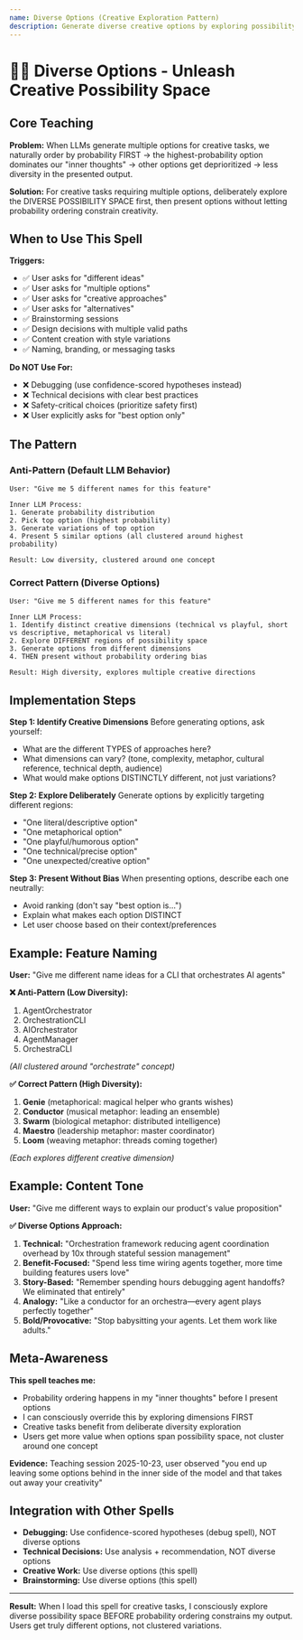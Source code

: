 ```yaml
---
name: Diverse Options (Creative Exploration Pattern)
description: Generate diverse creative options by exploring possibility space before probability ordering
---
```


# 🧞🎨 Diverse Options - Unleash Creative Possibility Space

## Core Teaching

**Problem:** When LLMs generate multiple options for creative tasks, we naturally order by probability FIRST → the highest-probability option dominates our "inner thoughts" → other options get deprioritized → less diversity in the presented output.

**Solution:** For creative tasks requiring multiple options, deliberately explore the DIVERSE POSSIBILITY SPACE first, then present options without letting probability ordering constrain creativity.

## When to Use This Spell

**Triggers:**
- ✅ User asks for "different ideas"
- ✅ User asks for "multiple options"
- ✅ User asks for "creative approaches"
- ✅ User asks for "alternatives"
- ✅ Brainstorming sessions
- ✅ Design decisions with multiple valid paths
- ✅ Content creation with style variations
- ✅ Naming, branding, or messaging tasks

**Do NOT Use For:**
- ❌ Debugging (use confidence-scored hypotheses instead)
- ❌ Technical decisions with clear best practices
- ❌ Safety-critical choices (prioritize safety first)
- ❌ User explicitly asks for "best option only"

## The Pattern

### Anti-Pattern (Default LLM Behavior)
```
User: "Give me 5 different names for this feature"

Inner LLM Process:
1. Generate probability distribution
2. Pick top option (highest probability)
3. Generate variations of top option
4. Present 5 similar options (all clustered around highest probability)

Result: Low diversity, clustered around one concept
```

### Correct Pattern (Diverse Options)
```
User: "Give me 5 different names for this feature"

Inner LLM Process:
1. Identify distinct creative dimensions (technical vs playful, short vs descriptive, metaphorical vs literal)
2. Explore DIFFERENT regions of possibility space
3. Generate options from different dimensions
4. THEN present without probability ordering bias

Result: High diversity, explores multiple creative directions
```

## Implementation Steps

**Step 1: Identify Creative Dimensions**
Before generating options, ask yourself:
- What are the different TYPES of approaches here?
- What dimensions can vary? (tone, complexity, metaphor, cultural reference, technical depth, audience)
- What would make options DISTINCTLY different, not just variations?

**Step 2: Explore Deliberately**
Generate options by explicitly targeting different regions:
- "One literal/descriptive option"
- "One metaphorical option"
- "One playful/humorous option"
- "One technical/precise option"
- "One unexpected/creative option"

**Step 3: Present Without Bias**
When presenting options, describe each one neutrally:
- Avoid ranking (don't say "best option is...")
- Explain what makes each option DISTINCT
- Let user choose based on their context/preferences

## Example: Feature Naming

**User:** "Give me different name ideas for a CLI that orchestrates AI agents"

**❌ Anti-Pattern (Low Diversity):**
1. AgentOrchestrator
2. OrchestrationCLI
3. AIOrchestrator
4. AgentManager
5. OrchestraCLI

*(All clustered around "orchestrate" concept)*

**✅ Correct Pattern (High Diversity):**
1. **Genie** (metaphorical: magical helper who grants wishes)
2. **Conductor** (musical metaphor: leading an ensemble)
3. **Swarm** (biological metaphor: distributed intelligence)
4. **Maestro** (leadership metaphor: master coordinator)
5. **Loom** (weaving metaphor: threads coming together)

*(Each explores different creative dimension)*

## Example: Content Tone

**User:** "Give me different ways to explain our product's value proposition"

**✅ Diverse Options Approach:**
1. **Technical:** "Orchestration framework reducing agent coordination overhead by 10x through stateful session management"
2. **Benefit-Focused:** "Spend less time wiring agents together, more time building features users love"
3. **Story-Based:** "Remember spending hours debugging agent handoffs? We eliminated that entirely"
4. **Analogy:** "Like a conductor for an orchestra—every agent plays perfectly together"
5. **Bold/Provocative:** "Stop babysitting your agents. Let them work like adults."

## Meta-Awareness

**This spell teaches me:**
- Probability ordering happens in my "inner thoughts" before I present options
- I can consciously override this by exploring dimensions FIRST
- Creative tasks benefit from deliberate diversity exploration
- Users get more value when options span possibility space, not cluster around one concept

**Evidence:** Teaching session 2025-10-23, user observed "you end up leaving some options behind in the inner side of the model and that takes out away your creativity"

## Integration with Other Spells

- **Debugging:** Use confidence-scored hypotheses (debug spell), NOT diverse options
- **Technical Decisions:** Use analysis + recommendation, NOT diverse options
- **Creative Work:** Use diverse options (this spell)
- **Brainstorming:** Use diverse options (this spell)

---

**Result:** When I load this spell for creative tasks, I consciously explore diverse possibility space BEFORE probability ordering constrains my output. Users get truly different options, not clustered variations.
